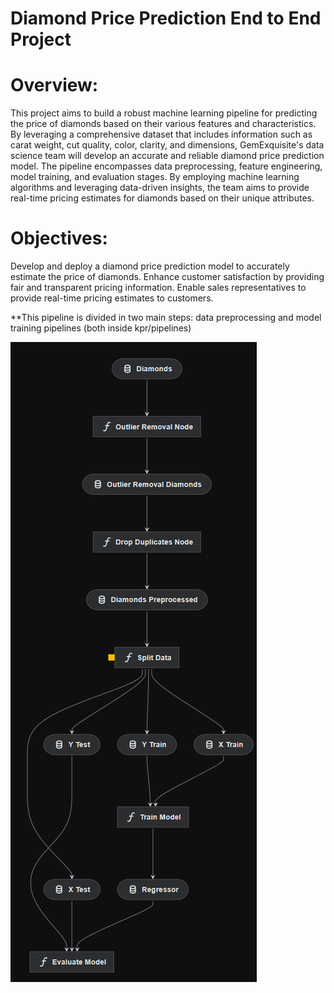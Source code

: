 # Diamond Price Prediction End to End Project

# Overview:

This project aims to build a robust machine learning pipeline for predicting the price of diamonds based on their various features and characteristics. By leveraging a comprehensive dataset that includes information such as carat weight, cut quality, color, clarity, and dimensions, GemExquisite's data science team will develop an accurate and reliable diamond price prediction model.
The pipeline encompasses data preprocessing, feature engineering, model training, and evaluation stages. By employing machine learning algorithms and leveraging data-driven insights, the team aims to provide real-time pricing estimates for diamonds based on their unique attributes. 

# Objectives:
Develop and deploy a diamond price prediction model to accurately estimate the price of diamonds. Enhance customer satisfaction by providing fair and transparent pricing information. Enable sales representatives to provide real-time pricing estimates to customers.

**This pipeline is divided in two main steps: data preprocessing and model training pipelines (both inside kpr/pipelines)

<img src = "https://github.com/KRISHANKUMARPRAJAPAT/DiamondPricePrediction1/blob/main/img/pipeline.png" alt="MLBC">
